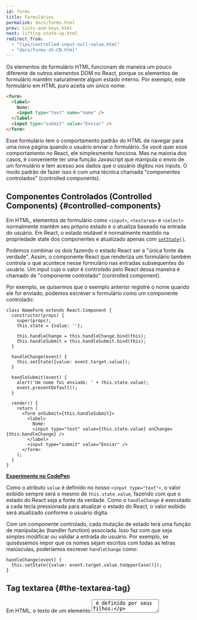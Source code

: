 ```yaml
---
id: forms
title: Formulários
permalink: docs/forms.html
prev: lists-and-keys.html
next: lifting-state-up.html
redirect_from:
  - "tips/controlled-input-null-value.html"
  - "docs/forms-zh-CN.html"
---
```


Os elementos de formulário HTML funcionam de maneira um pouco diferente de outros elementos DOM no React, porque os elementos de formulário mantêm naturalmente algum estado interno. Por exemplo, este formulário em HTML puro aceita um único nome:

```html
<form>
  <label>
    Nome:
    <input type="text" name="name" />
  </label>
  <input type="submit" value="Enviar" />
</form>
```

Esse formulário tem o comportamento padrão do HTML de navegar para uma nova página quando o usuário enviar o formulário. Se você quer esse comportamento no React, ele simplesmente funciona. Mas na maioria dos casos, é conveniente ter uma função Javascript que manipula o envio de um formulário e tem acesso aos dados que o usuário digitou nos inputs. O modo padrão de fazer isso é com uma técnica chamada "componentes controlados" (controlled components).

## Componentes Controlados (Controlled Components) {#controlled-components}

Em HTML, elementos de formulário como `<input>`, `<textarea>` e `<select>` normalmente mantêm seu próprio estado e o atualiza baseado na entrada do usuário. Em React, o estado mutável é normalmente mantido na propriedade state dos componentes e atualizado apenas com [`setState()`](/docs/react-component.html#setstate).

Podemos combinar os dois fazendo o estado React ser a "única fonte da verdade". Assim, o componente React que renderiza um formulário também controla o que acontece nesse formulário nas entradas subsequentes do usuário. Um input cujo o valor é controlado pelo React dessa maneira é chamado de "componente controlado" (controlled component).

Por exemplo, se quisermos que o exemplo anterior registre o nome quando ele for enviado, podemos escrever o formulário como um componente controlado:

```javascript{4,10-12,24}
class NameForm extends React.Component {
  constructor(props) {
    super(props);
    this.state = {value: ''};

    this.handleChange = this.handleChange.bind(this);
    this.handleSubmit = this.handleSubmit.bind(this);
  }

  handleChange(event) {
    this.setState({value: event.target.value});
  }

  handleSubmit(event) {
    alert('Um nome foi enviado: ' + this.state.value);
    event.preventDefault();
  }

  render() {
    return (
      <form onSubmit={this.handleSubmit}>
        <label>
          Nome:
          <input type="text" value={this.state.value} onChange={this.handleChange} />
        </label>
        <input type="submit" value="Enviar" />
      </form>
    );
  }
}
```

[**Experimente no CodePen**](https://codepen.io/gaearon/pen/VmmPgp?editors=0010)

Como o atributo `value` é definido no nosso `<input type="text">`, o valor exibido sempre será o mesmo de `this.state.value`, fazendo com que o estado do React seja a fonte da verdade. Como o `handleChange` é executado a cada tecla pressionada para atualizar o estado do React, o valor exibido será atualizado conforme o usuário digita.

Com um componente controlado, cada mutação de estado terá uma função de manipulação (handler function) associada. Isso faz com que seja simples modificar ou validar a entrada do usuário. Por exemplo, se quiséssemos impor que os nomes sejam escritos com todas as letras maiúsculas, poderíamos escrever `handleChange` como:

```javascript{2}
handleChange(event) {
  this.setState({value: event.target.value.toUpperCase()});
}
```

## Tag textarea {#the-textarea-tag}

Em HTML, o texto de um elemento <textarea> é definido por seus filhos:

```html
<textarea>
  Apenas algum texto em uma área de texto
</textarea>
```

Em React, em vez disso, o `<textarea>` usa um atributo `value`. Desta forma, um formulário usando um `<textarea>` pode ser escrito de forma muito semelhante a um formulário que usa um input de linha única:

```javascript{4-6,12-14,26}
class EssayForm extends React.Component {
  constructor(props) {
    super(props);
    this.state = {
      value: 'Por favor, escreva uma dissertação sobre o seu elemento DOM favorito.'
    };

    this.handleChange = this.handleChange.bind(this);
    this.handleSubmit = this.handleSubmit.bind(this);
  }

  handleChange(event) {
    this.setState({value: event.target.value});
  }

  handleSubmit(event) {
    alert('Uma dissertação foi enviada: ' + this.state.value);
    event.preventDefault();
  }

  render() {
    return (
      <form onSubmit={this.handleSubmit}>
        <label>
          Dissertação:
          <textarea value={this.state.value} onChange={this.handleChange} />
        </label>
        <input type="submit" value="Enviar" />
      </form>
    );
  }
}
```

Observe que `this.state.value` é inicializado no construtor, para que o textarea comece com algum texto.

## Tag select {#the-select-tag}

Em HTML, `<select>` cria uma lista suspensa (drop-down). Por exemplo, esse HTML cria uma lista suspensa de sabores:

```html
<select>
  <option value="laranja">Laranja</option>
  <option value="limão">Limão</option>
  <option selected value="coco">Coco</option>
  <option value="manga">Manga</option>
</select>
```

Note que a opção "coco" é selecionada por padrão, por causa do atributo `selected`. Em React, em vez de usar este atributo `selected`, usa-se um atributo `value` na raiz da tag `select`. Isso é mais conveniente em um componente controlado, porque você só precisa atualizá-lo em um só lugar. Por exemplo:

```javascript{4,10-12,24}
class FlavorForm extends React.Component {
  constructor(props) {
    super(props);
    this.state = {value: 'coco'};

    this.handleChange = this.handleChange.bind(this);
    this.handleSubmit = this.handleSubmit.bind(this);
  }

  handleChange(event) {
    this.setState({value: event.target.value});
  }

  handleSubmit(event) {
    alert('Seu sabor favorito é: ' + this.state.value);
    event.preventDefault();
  }

  render() {
    return (
      <form onSubmit={this.handleSubmit}>
        <label>
          Escolha seu sabor favorito:
          <select value={this.state.value} onChange={this.handleChange}>
            <option value="laranja">Laranja</option>
            <option value="limão">Limão</option>
            <option value="coco">Coco</option>
            <option value="manga">Manga</option>
          </select>
        </label>
        <input type="submit" value="Enviar" />
      </form>
    );
  }
}
```

[**Experimente no CodePen**](https://codepen.io/gaearon/pen/JbbEzX?editors=0010)

No geral, isso faz com que as tags `<input type="text">`, `<textarea>` e `<select>` funcionem de forma muito semelhante - todos eles aceitam um atributo `value` que você pode usar para implementar um componente controlado.

> Nota
>
> Você pode passar um array para o atributo `value`, permitindo que você selecione várias opções em uma tag `select`:
>
>```js
><select multiple={true} value={['B', 'C']}>
>```

## Tag de entrada de arquivo (file input) {#the-file-input-tag}

Em HTML, o `<input type="file">` permite ao usuário escolher um ou mais arquivos de seu dispositivo para serem enviados para um servidor ou manipulados por JavaScript através da [File API](https://developer.mozilla.org/pt-BR/docs/Web/API/File/Using_files_from_web_applications).

```html
<input type="file" />
```

Como seu valor é de somente leitura, ele é um componente **não controlado** do React. Esses são discutidos junto a outros componentes não controlados [mais adiante na documentação](/docs/uncontrolled-components.html#the-file-input-tag).

## Manipulando Múltiplos Inputs {#handling-multiple-inputs}

Quando você precisa manipular múltiplos inputs controlados, você pode adicionar um atributo `name` a cada elemento e deixar a função manipuladora escolher o que fazer com base no valor de `event.target.name`.

Por examplo:

```javascript{15,18,28,37}
class Reservation extends React.Component {
  constructor(props) {
    super(props);
    this.state = {
      isGoing: true,
      numberOfGuests: 2
    };

    this.handleInputChange = this.handleInputChange.bind(this);
  }

  handleInputChange(event) {
    const target = event.target;
    const value = target.type === 'checkbox' ? target.checked : target.value;
    const name = target.name;

    this.setState({
      [name]: value
    });
  }

  render() {
    return (
      <form>
        <label>
          Estão indo:
          <input
            name="isGoing"
            type="checkbox"
            checked={this.state.isGoing}
            onChange={this.handleInputChange} />
        </label>
        <br />
        <label>
          Número de convidados:
          <input
            name="numberOfGuests"
            type="number"
            value={this.state.numberOfGuests}
            onChange={this.handleInputChange} />
        </label>
      </form>
    );
  }
}
```

[**Experimente no CodePen**](https://codepen.io/gaearon/pen/wgedvV?editors=0010)

Observe como usamos a sintaxe ES6 [nomes de propriedades computados] (https://developer.mozilla.org/pt-BR/docs/Web/JavaScript/Reference/Operators/Inicializador_Objeto#Nomes_de_propriedades_computados) para atualizar a chave de estado correspondente ao nome de entrada fornecido:

```js{2}
this.setState({
  [name]: value
});
```

É equivalente a este código no ES5:

```js{2}
var partialState = {};
partialState[name] = value;
this.setState(partialState);
```

Além disso, como o `setState()` automaticamente [mescla um estado parcial ao estado atual](/docs/state-and-lifecycle.html#state-updates-are-merged), nós podemos chamá-lo apenas com as partes alteradas.

## Valor Nulo em um Input Controlado {#controlled-input-null-value}

A especificação de uma prop `value` em um [componente controlado](/docs/forms.html#controlled-components) impede que o usuário altere a entrada, a menos que você deseje. Se você especificou uma prop `value`, mas o input ainda é editável, você pode ter acidentalmente definido o `value` como `undefined` ou `null`.

O código a seguir demonstra isso. (O input é bloqueada no início, mas torna-se editável após um tempo.)

```javascript
ReactDOM.render(<input value="hi" />, mountNode);

setTimeout(function() {
  ReactDOM.render(<input value={null} />, mountNode);
}, 1000);

```

## Alternativas para Componentes Controlados {#alternatives-to-controlled-components}

Às vezes pode ser tedioso usar componentes controlados, porque você precisa escrever um manipulador de eventos para cada maneira que seus dados podem mudar e canalizar todo o estado do input através de um componente React. Isso pode se tornar particularmente irritante quando você está convertendo uma base de código preexistente para o React ou integrando um aplicativo React com uma biblioteca que não seja baseado em React. Nessas situações, talvez você queira verificar os [componentes não controlados](/docs/uncontrolled-components.html), uma técnica alternativa para implementar formulários de entrada.

## Soluções Completas {#fully-fledged-solutions}

Se você está procurando por uma solução completa, incluindo validação, manter o controle dos campos visualizados e lidar com o envio de formulários, o [Formik](https://jaredpalmer.com/formik) é uma das escolhas mais populares. No entanto, ele é construído sobre os mesmos princípios de componentes controlados e gerenciamento de estado - portanto, não negligencie o aprendizado desses conceitos.
